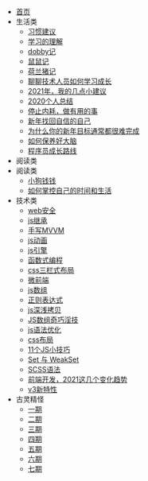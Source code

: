 * [首页](./README.md)
* 生活类
    * [习惯建议](articles/life/l1.md)
    * [学习的理解](articles/life/l2.md)
    * [dobby记](articles/life/l3.md)
    * [鼠鼠记](articles/life/l4.md)
    * [荷兰猪记](articles/life/l5.md)
    * [聊聊技术人员如何学习成长](articles/life/l6.md)
    * [2021年，我的几点小建议](articles/life/l7.md)
    * [2020个人总结](articles/life/l8.md)
    * [停止内耗，做有用的事](articles/life/l9.md)
    * [新年找回自信的自己](articles/life/l10.md)
    * [为什么你的新年目标通常都很难完成](articles/life/l11.md)
    * [如何保养好大脑](articles/life/l12.md)
    * [程序员成长路线](articles/life/l13.md)
* 阅读类
* 阅读类
    * [小狗钱钱](articles/read/r1.md)
    * [如何掌控自己的时间和生活](articles/read/r2.md)
* 技术类
    * [web安全](articles/technical/t1.md)
    * [js继承](articles/technical/t2.md)
    * [手写MVVM](articles/technical/t3.md)
    * [js动画](articles/technical/t4.md)
    * [js引擎](articles/technical/t5.md)
    * [函数式编程](articles/technical/t6.md) 
    * [css三栏式布局](articles/technical/t7.md)
    * [微前端](articles/technical/t8.md)
    * [js数组](articles/technical/t9.md)
    * [正则表达式](articles/technical/t10.md)
    * [js深浅拷贝](articles/technical/t11.md)
    * [JS数组奇巧淫技](articles/technical/t12.md)
    * [js语法优化](articles/technical/t13.md)
    * [css布局](articles/technical/t14.md)
    * [11个JS小技巧](articles/technical/t15.md)
    * [Set 与 WeakSet](articles/technical/t16.md)
    * [SCSS语法](articles/technical/t17.md)
    * [前端开发，2021这几个变化趋势](articles/technical/t18.md)
    * [v3新特性](articles/technical/t19.md)
* 古灵精怪
    * [一期](articles/fun/f1.md)
    * [二期](articles/fun/f2.md)
    * [三期](articles/fun/f3.md)
    * [四期](articles/fun/f4.md)
    * [五期](articles/fun/f5.md)
    * [六期](articles/fun/f6.md)
    * [七期](articles/fun/f7.md)